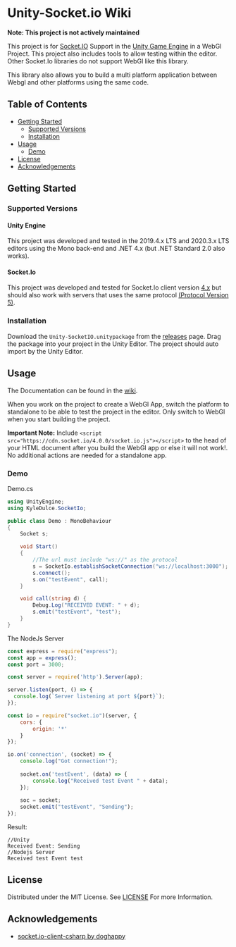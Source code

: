 # Unity-Socket.io Wiki
**Note: This project is not actively maintained**

This project is for [Socket.IO](https://socket.io/) Support in the [Unity Game Engine](https://unity.com/) in a WebGl Project. This project also includes tools to allow testing within the editor. Other Socket.Io libraries do not support WebGl like this library.

This library also allows you to build a multi platform application between Webgl and other platforms using the same code. 

## Table of Contents

* [Getting Started](#Getting-Started)
	* [Supported Versions](#Supported-Versions)
	* [Installation](#Installation)
* [Usage](#Usage)
	* [Demo](#Demo)
* [License](#License)
* [Acknowledgements](#Acknowledgements)

## Getting Started
### Supported Versions
#### Unity Engine
This project was developed and tested in the 2019.4.x LTS and 2020.3.x LTS editors using the Mono back-end and .NET 4.x (but .NET Standard 2.0 also works). 

#### Socket.Io
This project was developed and tested for Socket.Io client version [4.x](https://socket.io/docs/v4) but should also work with servers that uses the same protocol [(Protocol Version 5)](https://github.com/socketio/socket.io-protocol).

### Installation
Download the `Unity-SocketIO.unitypackage` from the [releases](https://github.com/KyleDulce/Unity-Socketio/releases/latest) page. Drag the package into your project in the Unity Editor. The project should auto import by the Unity Editor. 

## Usage
The Documentation can be found in the [wiki]().

When you work on the project to create a WebGl App, switch the platform to standalone to be able to test the project in the editor. Only switch to WebGl when you start building the project.

**Important Note:** Include 
`<script src="https://cdn.socket.io/4.0.0/socket.io.js"></script>`
to the head of your HTML document after you build the WebGl app or else it will not work!. No additional actions are needed for a standalone app.

### Demo
Demo.cs
```csharp
using UnityEngine;
using KyleDulce.SocketIo;

public class Demo : MonoBehaviour
{
    Socket s;

    void Start()
    {
		//The url must include "ws://" as the protocol
        s = SocketIo.establishSocketConnection("ws://localhost:3000");
        s.connect();
        s.on("testEvent", call);
    }

    void call(string d) {
        Debug.Log("RECEIVED EVENT: " + d);
        s.emit("testEvent", "test");
    }
}
```
The NodeJs Server
```javascript
const express = require("express");
const app = express();
const port = 3000;

const server = require('http').Server(app);

server.listen(port, () => {
  console.log(`Server listening at port ${port}`);
});

const io = require("socket.io")(server, {
	cors: {
        origin: '*'
    }
});

io.on('connection', (socket) => {
	console.log("Got connection!");
	
	socket.on('testEvent', (data) => {
		console.log("Received test Event " + data);
	});
	
	soc = socket;
	socket.emit("testEvent", "Sending");
});
```
Result:
```
//Unity
Received Event: Sending
//Nodejs Server
Received test Event test
```

## License 
Distributed under the MIT License. See [LICENSE](LICENSE) For more Information.

## Acknowledgements
* [socket.io-client-csharp by doghappy](https://github.com/doghappy/socket.io-client-csharp)
